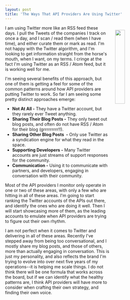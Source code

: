 ```yaml
---
layout: post
title: 'The Ways That API Providers Are Using Twitter'
---
```

<p><img style="padding: 15px;" src="https://s3.amazonaws.com/kinlane-productions/bw-icons/bw-twitter-icon.png" alt="" width="25%" align="right" /></p>
<p>I am using Twitter more like an RSS feed these days. I pull the Tweets of the companies I track on once a day, and I scan / read them (when I have time), and either curate them or mark as read. I'm not happy with the Twitter algorithm, and I'm looking to get information straight from the horse's mouth, when I want, on my terms. I cringe at the fact I'm using Twitter as an RSS / Atom feed, but it is working well for me.</p>
<p>I'm seeing several benefits of this approach, but one of them is getting a feel for some of the common patterns around how API providers are putting Twitter to work. So far I am seeing some pretty distinct approaches emerge:</p>
<ul>
<li><strong>Not At All -</strong> They have a Twitter account, but they rarely ever Tweet anything.</li>
<li><strong>Sharing Their Blog Posts -</strong> They only tweet out blog posts, and often do not have RSS / Atom for their blog (grrrrrrrrr!!).</li>
<li><strong>Sharing Other Blog Posts &nbsp;-</strong> Only use Twitter as a syndication engine for what they read in the space.</li>
<li><strong>Supporting Developers -</strong> Many Twitter accounts are just streams of support responses for the community.</li>
<li><strong>Communication -</strong> Using it to communicate with partners, and developers, engaging in conversation with their community.</li>
</ul>
<p>Most of the API providers I monitor only operate in one or two of these areas, with only a few who are hitting in all of these areas. I'm going to start ranking the Twitter accounts of the APIs out there, and identify the ones who are doing it well. Then I will start showcasing more of them, as the leading accounts to emulate when API providers are trying to figure out their own rhythm.</p>
<p>I am not perfect when it comes to Twitter and delivering in all of these areas. Recently I've stepped away from being too conversational, and I mostly share my blog posts, and those of others, more than actually engaging in conversation. This is just my personality, and also reflects the brand I'm trying to evolve into over next five years of my operations--it is helping me scale things. I do not think there will be one formula that works across the board, but if we can identify what the healthy patterns are, I think API providers will have more to consider when crafting their own strategy, and finding their own voice.</p>
<ul>
</ul>